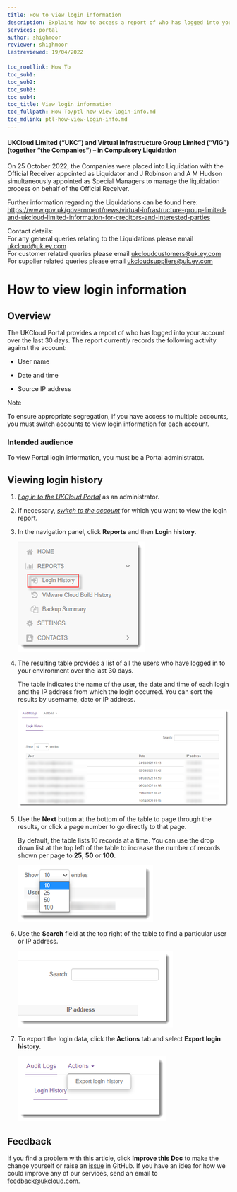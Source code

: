 ```yaml
---
title: How to view login information
description: Explains how to access a report of who has logged into your environment
services: portal
author: shighmoor
reviewer: shighmoor
lastreviewed: 19/04/2022

toc_rootlink: How To
toc_sub1:
toc_sub2:
toc_sub3:
toc_sub4:
toc_title: View login information
toc_fullpath: How To/ptl-how-view-login-info.md
toc_mdlink: ptl-how-view-login-info.md
---
```


#### UKCloud Limited (“UKC”) and Virtual Infrastructure Group Limited (“VIG”) (together “the Companies”) – in Compulsory Liquidation

On 25 October 2022, the Companies were placed into Liquidation with the Official Receiver appointed as Liquidator and J Robinson and A M Hudson simultaneously appointed as Special Managers to manage the liquidation process on behalf of the Official Receiver.

Further information regarding the Liquidations can be found here: <https://www.gov.uk/government/news/virtual-infrastructure-group-limited-and-ukcloud-limited-information-for-creditors-and-interested-parties>

Contact details:<br>
For any general queries relating to the Liquidations please email <ukcloud@uk.ey.com><br>
For customer related queries please email <ukcloudcustomers@uk.ey.com><br>
For supplier related queries please email <ukcloudsuppliers@uk.ey.com>

# How to view login information

## Overview

The UKCloud Portal provides a report of who has logged into your account over the last 30 days. The report currently records the following activity against the account:

- User name

- Date and time

- Source IP address

> [!NOTE]
> To ensure appropriate segregation, if you have access to multiple accounts, you must switch accounts to view login information for each account.

### Intended audience

To view Portal login information, you must be a Portal administrator.

## Viewing login history

1. [*Log in to the UKCloud Portal*](ptl-gs.md#logging-in-to-the-ukcloud-portal) as an administrator.

2. If necessary, [*switch to the account*](ptl-how-switch-account.md) for which you want to view the login report.

3. In the navigation panel, click **Reports** and then **Login history**.

   ![Login history menu option](images/ptl-mnu-login-history.png)

4. The resulting table provides a list of all the users who have logged in to your environment over the last 30 days.

   The table indicates the name of the user, the date and time of each login and the IP address from which the login occurred. You can sort the results by username, date or IP address.

   ![Login history](images/ptl-login-history.png)

5. Use the **Next** button at the bottom of the table to page through the results, or click a page number to go directly to that page.

   By default, the table lists 10 records at a time. You can use the drop down list at the top left of the table to increase the number of records shown per page to **25**, **50** or **100**.

   ![Show entries option](images/ptl-login-history-show-entries.png)

6. Use the **Search** field at the top right of the table to find a particular user or IP address.

   ![Search field](images/ptl-login-history-search.png)

7. To export the login data, click the **Actions** tab and select **Export login history**.

   ![Export login history menu option](images/ptl-mnu-export-login-history.png)

## Feedback

If you find a problem with this article, click **Improve this Doc** to make the change yourself or raise an [issue](https://github.com/UKCloud/documentation/issues) in GitHub. If you have an idea for how we could improve any of our services, send an email to <feedback@ukcloud.com>.
